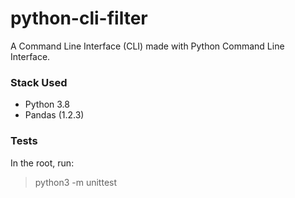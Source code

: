 # python-cli-filter

A Command Line Interface (CLI) made with Python Command Line Interface.

### Stack Used
* Python 3.8
* Pandas (1.2.3)


### Tests
In the root, run:
> python3 -m unittest